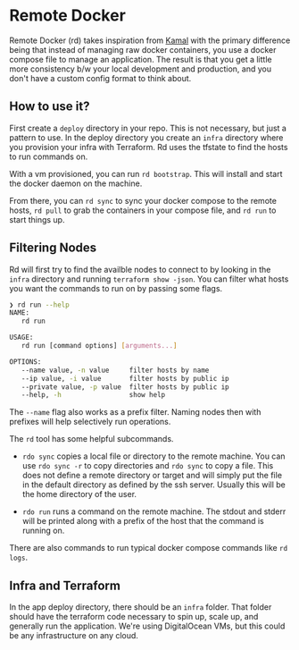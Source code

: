 # Remote Docker

Remote Docker (rd) takes inspiration from [Kamal](https://kamal-deploy.org/) with the primary difference being that instead of managing raw docker containers, you use a docker compose file to manage an application. The result is that you get a little more consistency b/w your local development and production, and you don't have a custom config format to think about.

## How to use it?

First create a `deploy` directory in your repo. This is not necessary, but just a pattern to use. In the deploy directory you create an `infra` directory where you provision your infra with Terraform. Rd uses the tfstate to find the hosts to run commands on.

With a vm provisioned, you can run `rd bootstrap`. This will install and start the docker daemon on the machine.

From there, you can `rd sync` to sync your docker compose to the remote hosts, `rd pull` to grab the containers in your compose file, and `rd run` to start things up.

## Filtering Nodes

Rd will first try to find the availble nodes to connect to by looking in the `infra` directory and running `terraform show -json`. You can filter what hosts you want the commands to run on by passing some flags.

```sh
❯ rd run --help
NAME:
   rd run

USAGE:
   rd run [command options] [arguments...]

OPTIONS:
   --name value, -n value     filter hosts by name
   --ip value, -i value       filter hosts by public ip
   --private value, -p value  filter hosts by public ip
   --help, -h                 show help
```

The `--name` flag also works as a prefix filter. Naming nodes then with prefixes will help selectively run operations.

The `rd` tool has some helpful subcommands.

 - `rdo sync` copies a local file or directory to the remote machine. You can use `rdo sync -r` to copy directories and `rdo sync` to copy a file. This does not define a remote directory or target and will simply put the file in the default directory as defined by the ssh server. Usually this will be the home directory of the user.

 - `rdo run` runs a command on the remote machine. The stdout and stderr will be printed along with a prefix of the host that the command is running on.

There are also commands to run typical docker compose commands like `rd logs`.

## Infra and Terraform

In the app deploy directory, there should be an `infra` folder. That folder should have the terraform code necessary to spin up, scale up, and generally run the application. We're using DigitalOcean VMs, but
this could be any infrastructure on any cloud.
